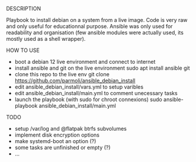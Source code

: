DESCRIPTION

Playbook to install debian on a system from a live image. Code is very raw and only useful for educationnal purpose. Ansible was only used for readability and organisation (few ansible modules were actually used, its mostly used as a shell wrapper).

HOW TO USE

- boot a debian 12 live environment and connect to internet
- install ansible and git on the live environment
sudo apt install ansible git
- clone this repo to the live env
git clone https://github.com/parmoli/ansible_debian_install
- edit ansible_debian_install/vars.yml to setup varibles
- edit ansible_debian_install/main.yml to comment unecessary tasks
- launch the playbook (with sudo for chroot connexions)
sudo ansible-playbook ansible_debian_install/main.yml

TODO

- setup /var/log and @flatpak btrfs subvolumes
- implement disk encryption options
- make systemd-boot an option (?)
- some tasks are unfinished or empty (?)
- ...
